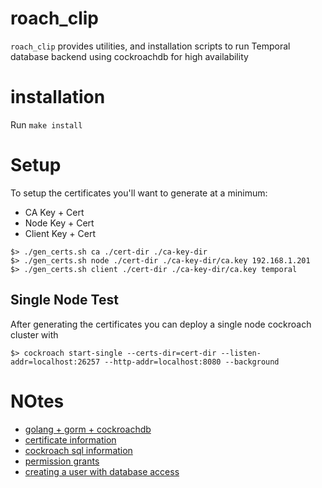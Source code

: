 # roach_clip

`roach_clip` provides utilities, and installation scripts to run Temporal database backend using cockroachdb for high availability

# installation

Run `make install`

# Setup

To setup the certificates you'll want to generate at a minimum:

* CA Key + Cert
* Node Key + Cert
* Client Key + Cert


```shell
$> ./gen_certs.sh ca ./cert-dir ./ca-key-dir
$> ./gen_certs.sh node ./cert-dir ./ca-key-dir/ca.key 192.168.1.201
$> ./gen_certs.sh client ./cert-dir ./ca-key-dir/ca.key temporal
```

## Single Node Test

After generating the certificates you can deploy a single node cockroach cluster with

```shell
$> cockroach start-single --certs-dir=cert-dir --listen-addr=localhost:26257 --http-addr=localhost:8080 --background
```

# NOtes

* [golang + gorm + cockroachdb](https://www.cockroachlabs.com/docs/stable/build-a-go-app-with-cockroachdb-gorm.html)
* [certificate information](https://www.cockroachlabs.com/docs/v19.2/cockroach-cert.html)
* [cockroach sql information](https://www.cockroachlabs.com/docs/v19.2/cockroach-sql.html)
* [permission grants](https://forum.cockroachlabs.com/t/grants-question/329)
* [creating a user with database access](https://forum.cockroachlabs.com/t/creating-a-user-with-database-access/2951)